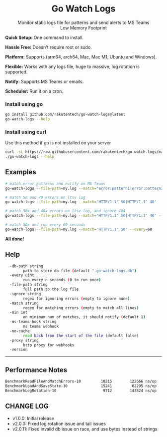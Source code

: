 <h1 align="center">
  Go Watch Logs
</h1>
<p align="center">
  Monitor static logs file for patterns and send alerts to MS Teams<br>
  Low Memory Footprint<br>
</p>

**Quick Setup:** One command to install.

**Hassle Free:** Doesn't require root or sudo.

**Platform:** Supports (arm64, arch64, Mac, Mac M1, Ubuntu and Windows).

**Flexible:** Works with any logs file, huge to massive, log rotation is supported.

**Notify:** Supports MS Teams or emails.

**Scheduler:** Run it on a cron.

### Install using go

```bash
go install github.com/rakutentech/go-watch-logs@latest
go-watch-logs --help
```

### Install using curl

Use this method if go is not installed on your server

```bash
curl -sL https://raw.githubusercontent.com/rakutentech/go-watch-logs/master/install.sh | sh
./go-watch-logs --help
```

## Examples

```sh
# match error patterns and notify on MS Teams
go-watch-logs --file-path=my.log --match="error:pattern1|error:pattern2" --ms-teams-hook="https://outlook.office.com/webhook/xxxxx"

# match 50 and 40 errors on ltsv log
go-watch-logs --file-path=my.log --match='HTTP/1.1" 50|HTTP/1.1" 40'

# match 50x and 40x errors on ltsv log, and ignore 404
go-watch-logs --file-path=my.log --match='HTTP/1.1" 50|HTTP/1.1" 40' --ignore='HTTP/1.1" 404'

# match 50x and run every 60 seconds
go-watch-logs --file-path=my.log --match='HTTP/1.1" 50' --every=60
```


**All done!**

## Help

```sh
  -db-path string
    	path to store db file (default ".go-watch-logs.db")
  -every uint
    	run every n seconds (0 to run once)
  -file-path string
    	full path to the log file
  -ignore string
    	regex for ignoring errors (empty to ignore none)
  -match string
    	regex for matching errors (empty to match all lines)
  -min int
    	on minimum num of matches, it should notify (default 1)
  -ms-teams-hook string
    	ms teams webhook
  -no-cache
    	read back from the start of the file (default false)
  -proxy string
    	http proxy for webhooks
  -version
```


----

## Performance Notes

```sh
BenchmarkReadFileAndMatchErrors-10    	   10215	    122666 ns/op	    8684 B/op	      53 allocs/op
BenchmarkLoadAndSaveState-10          	   15241	     82295 ns/op	   10562 B/op	      38 allocs/op
BenchmarkLogRotation-10               	    9712	    143824 ns/op	    9707 B/op	      74 allocs/op
```


## CHANGE LOG

- v1.0.0: Initial release
- v2.0.0: Fixed log rotation issue and tail issues
- v2.0.11: Fixed invalid db issue on race, and use bytes instead of strings

